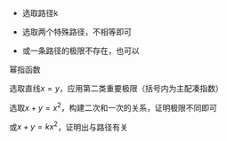 - 选取路径k
- 选取两个特殊路径，不相等即可

- 或一条路径的极限不存在，也可以

幂指函数



选取直线$x=y$，应用第二类重要极限（括号内为主配凑指数）

选取$x+y = x^2$，构建二次和一次的关系，证明极限不同即可


或$x+y = kx^2$，证明出与路径有关